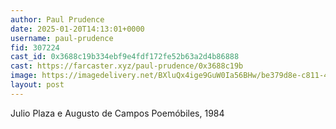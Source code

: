 ```yaml
---
author: Paul Prudence
date: 2025-01-20T14:13:01+0000
username: paul-prudence
fid: 307224
cast_id: 0x3688c19b334ebf9e4fdf172fe52b63a2d4b86888
cast: https://farcaster.xyz/paul-prudence/0x3688c19b
image: https://imagedelivery.net/BXluQx4ige9GuW0Ia56BHw/be379d8e-c811-4d14-4927-0adb2d772e00/original
layout: post
---
```


Julio Plaza e Augusto de Campos
Poemóbiles, 1984

<img src='https://imagedelivery.net/BXluQx4ige9GuW0Ia56BHw/be379d8e-c811-4d14-4927-0adb2d772e00/original' alt='' referrerpolicy='no-referrer'/>
